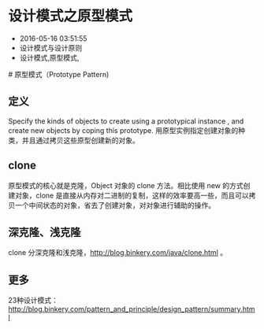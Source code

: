 # 设计模式之原型模式
- 2016-05-16 03:51:55
- 设计模式与设计原则
- 设计模式,原型模式,

<!--markdown--># 原型模式（Prototype Pattern)

## 定义

Specify the kinds of objects to create using a prototypical instance , and create new objects by coping this prototype.
用原型实例指定创建对象的种类，并且通过拷贝这些原型创建新的对象。

## clone

原型模式的核心就是克隆，Object 对象的 clone 方法。相比使用 new 的方式创建对象，clone 是直接从内存对二进制的复制，这样的效率要高一些，而且可以拷贝一个中间状态的对象，省去了创建对象，对对象进行辅助的操作。

## 深克隆、浅克隆

clone 分深克隆和浅克隆，<http://blog.binkery.com/java/clone.html> 。

## 更多

23种设计模式：<http://blog.binkery.com/pattern_and_principle/design_pattern/summary.html>